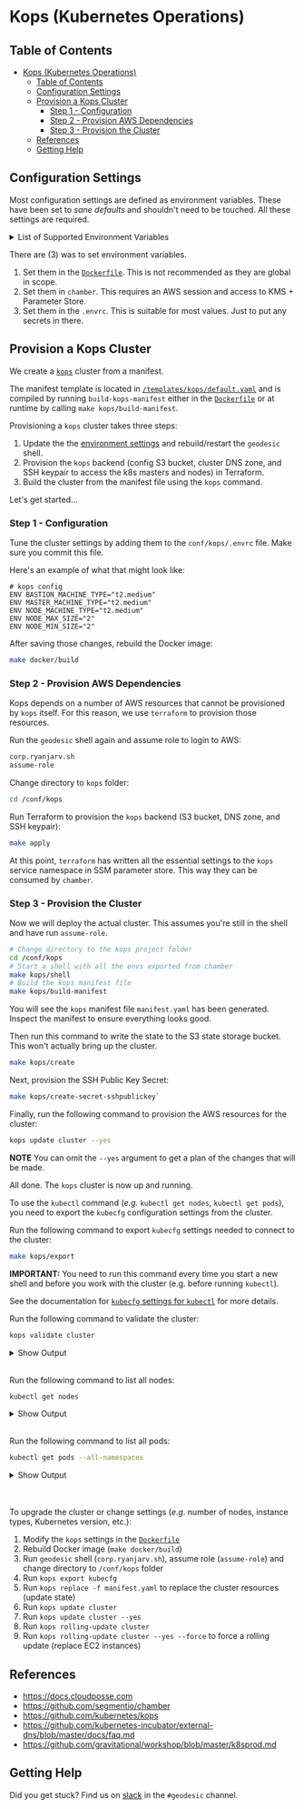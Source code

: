 # Kops (Kubernetes Operations)

## Table of Contents
- [Kops (Kubernetes Operations)](#kops-kubernetes-operations)
  - [Table of Contents](#table-of-contents)
  - [Configuration Settings](#configuration-settings)
  - [Provision a Kops Cluster](#provision-a-kops-cluster)
    - [Step 1 - Configuration](#step-1---configuration)
    - [Step 2 - Provision AWS Dependencies](#step-2---provision-aws-dependencies)
    - [Step 3 - Provision the Cluster](#step-3---provision-the-cluster)
  - [References](#references)
  - [Getting Help](#getting-help)

## Configuration Settings

Most configuration settings are defined as environment variables.  These have been set to _sane defaults_ and shouldn't need to be touched. All these settings are required.

<details>
<summary>List of Supported Environment Variables</summary>

| Environment Variable                               | Description of the setting                                                                    |
| -------------------------------------------------- | --------------------------------------------------------------------------------------------- |
| BASTION_MACHINE_TYPE                               | AWS EC2 instance type of bastion host                                                         |
| KOPS_ADMISSION_CONTROL_ENABLED                     | Toggle if adminission controller should be enabled                                            |
| KOPS_API_LOAD_BALANCER_IDLE_TIMEOUT_SECONDS        | AWS ELB idle connection timeout for the API load balancer                                     |
| KOPS_AUTHORIZATION_RBAC_ENABLED                    | Toggle Kubernetes RBAC support                                                                |
| KOPS_AVAILABILITY_ZONES                            | AWS Availability Zones (AZs) to use. Must all reside in the same region. Use an _odd_ number. |
| KOPS_AWS_IAM_AUTHENTICATOR_ENABLED                 | Toggle IAM Authenticator support                                                              |
| KOPS_BASE_IMAGE                                    | AWS AMI base image for all EC2 instances                                                      |
| KOPS_BASTION_PUBLIC_NAME                           | Hostname that will be used for the bastion instance                                           |
| KOPS_CLOUDWATCH_DETAILED_MONITORING                | Toggle detailed CloudWatch monitoring (increases operating costs)                             |
| KOPS_CLUSTER_AUTOSCALER_ENABLED                    | Toggle the Kubernetes node autoscaler capability                                              |
| KOPS_CLUSTER_NAME                                  | Cluster base hostname (E.g. `us-west-2.corp.ryanjarv.sh`)                                    |
| KOPS_DNS_ZONE                                      | Authoritative DNS Zone that will be populated automatic with hostnames                        |
| KOPS_KUBE_API_SERVER_AUTHORIZATION_MODE            | Ordered list of plug-ins to do authorization on secure port                                   |
| KOPS_KUBE_API_SERVER_AUTHORIZATION_RBAC_SUPER_USER | Username of the Kubernetes Super User                                                         |
| KOPS_NETWORK_CIDR                                  | The network used by kubernetes for `Pods` and `Services` in the cluster                       |
| KOPS_NON_MASQUERADE_CIDR                           | A list of strings in CIDR notation that specify the non-masquerade ranges.                    |
| KOPS_PRIVATE_SUBNETS                               | Subnet CIDRs for all EC2 instances                                                            |
| KOPS_STATE_STORE                                   | S3 Bucket that will be used to store the cluster state (E.g. `us-west-2.corp.ryanjarv.sh`)   |
| KOPS_UTILITY_SUBNETS                               | Subnet CIDRs for the publically facing services (e.g. ingress ELBs)                           |
| KUBERNETES_VERSION                                 | Version of Kubernetes to deploy. Must be compatible with the `kops` release.                  |
| NODE_MACHINE_TYPE                                  | AWS EC2 instance type for the _default_ node pool                                             |
| NODE_MAX_SIZE                                      | Maximum number of EC2 instances in the _default_ node pool                                    |
| NODE_MIN_SIZE                                      | Minimum number of EC2 instances in the _default_ node pool                                    |

**IMPORTANT:**

1.  `KOPS_NETWORK_CIDR` and `KOPS_NON_MASQUERADE_CIDR` **MUST NOT** overlap
2.  `KOPS_KUBE_API_SERVER_AUTHORIZATION_MODE` is a comma-separated list (e.g.`AlwaysAllow`,`AlwaysDeny`,`ABAC`,`Webhook`,`RBAC`,`Node`)

</details>

There are (3) was to set environment variables.

1. Set them in the [`Dockerfile`](../Dockerfile). This is not recommended as they are global in scope.
2. Set them in `chamber`. This requires an AWS session and access to KMS + Parameter Store.
3. Set them in the `.envrc`. This is suitable for most values. Just to put any secrets in there.

## Provision a Kops Cluster

We create a [`kops`](https://github.com/kubernetes/kops) cluster from a manifest.

The manifest template is located in [`/templates/kops/default.yaml`](https://github.com/cloudposse/geodesic/blob/master/rootfs/templates/kops/default.yaml)
and is compiled by running `build-kops-manifest` either in the [`Dockerfile`](Dockerfile) or at runtime by calling `make kops/build-manifest`.

Provisioning a `kops` cluster takes three steps:

1. Update the the [environment settings](#configuration-settings) and rebuild/restart the `geodesic` shell.
2. Provision the `kops` backend (config S3 bucket, cluster DNS zone, and SSH keypair to access the k8s masters and nodes) in Terraform.
3. Build the cluster from the manifest file using the `kops` command.

Let's get started...

### Step 1 - Configuration

Tune the cluster settings by adding them to the `conf/kops/.envrc` file. Make sure you commit this file. 

Here's an example of what that might look like:

```docker
# kops config
ENV BASTION_MACHINE_TYPE="t2.medium"
ENV MASTER_MACHINE_TYPE="t2.medium"
ENV NODE_MACHINE_TYPE="t2.medium"
ENV NODE_MAX_SIZE="2"
ENV NODE_MIN_SIZE="2"
```

After saving those changes, rebuild the Docker image:

```bash
make docker/build
```

### Step 2 - Provision AWS Dependencies

Kops depends on a number of AWS resources that cannot be provisioned by `kops` itself. For this reason, we use `terraform` to provision those resources.


Run the `geodesic` shell again and assume role to login to AWS:

```bash
corp.ryanjarv.sh
assume-role
```

Change directory to `kops` folder:

```bash
cd /conf/kops
```

Run Terraform to provision the `kops` backend (S3 bucket, DNS zone, and SSH keypair):

```bash
make apply
```

At this point, `terraform` has written all the essential settings to the `kops` service namespace in SSM parameter store. This way they can be consumed by `chamber`.

### Step 3 - Provision the Cluster

Now we will deploy the actual cluster. This assumes you're still in the shell and have run `assume-role`.

```bash
# Change directory to the kops project folder
cd /conf/kops
# Start a shell with all the envs exported from chamber
make kops/shell
# Build the kops manifest file
make kops/build-manifest
```

You will see the `kops` manifest file `manifest.yaml` has been generated. Inspect the manifest to ensure everything looks good.

Then run this command to write the state to the S3 state storage bucket. This won't actually bring up the cluster. 

```bash
make kops/create
```

Next, provision the SSH Public Key Secret:

```bash
make kops/create-secret-sshpublickey`
```

Finally, run the following command to provision the AWS resources for the cluster:

```bash
kops update cluster --yes
```

**NOTE** You can omit the `--yes` argument to get a plan of the changes that will be made.

All done. The `kops` cluster is now up and running.

To use the `kubectl` command (_e.g._ `kubectl get nodes`, `kubectl get pods`), you need to export the `kubecfg` configuration settings from the cluster.

Run the following command to export `kubecfg` settings needed to connect to the cluster:

```bash
make kops/export
```

**IMPORTANT:** You need to run this command every time you start a new shell and before you work with the cluster (e.g. before running `kubectl`).

See the documentation for [`kubecfg` settings for `kubectl`](https://github.com/kubernetes/kops/blob/master/docs/kubectl.md) for more details.
<br>

Run the following command to validate the cluster:

```bash
kops validate cluster
```

<details><summary>Show Output</summary>

Below is an example of what it should _roughly_ look like (IPs and Availability Zones may differ).

```
✓   (rjsh-corp-admin) kops ⨠  kops validate cluster
Validating cluster us-west-2.corp.ryanjarv.sh

INSTANCE GROUPS
NAME			ROLE	MACHINETYPE	MIN	MAX	SUBNETS
bastions		Bastion	t2.medium	1	1	utility-us-west-2a,utility-us-west-2d,utility-us-west-2c
master-us-west-2a	Master	t2.medium	1	1	us-west-2a
master-us-west-2c	Master	t2.medium	1	1	us-west-2c
master-us-west-2d	Master	t2.medium	1	1	us-west-2d
nodes			Node	t2.medium	2	2	us-west-2a,us-west-2d,us-west-2c

NODE STATUS
NAME							ROLE	READY
ip-172-20-108-58.us-west-2.compute.internal	node	True
ip-172-20-125-166.us-west-2.compute.internal	master	True
ip-172-20-62-206.us-west-2.compute.internal	master	True
ip-172-20-74-158.us-west-2.compute.internal	master	True
ip-172-20-88-143.us-west-2.compute.internal	node	True

Your cluster us-west-2.corp.ryanjarv.sh is ready
```

</details>
<br>

Run the following command to list all nodes:

```bash
kubectl get nodes
```

<details><summary>Show Output</summary>

Below is an example of what it should _roughly_ look like (IPs and Availability Zones may differ).

```
✓   (rjsh-corp-admin) kops ⨠  kubectl get nodes
NAME                                                STATUS   ROLES    AGE   VERSION
ip-172-20-108-58.us-west-2.compute.internal    Ready    node     15m   v1.10.8
ip-172-20-125-166.us-west-2.compute.internal   Ready    master   17m   v1.10.8
ip-172-20-62-206.us-west-2.compute.internal    Ready    master   18m   v1.10.8
ip-172-20-74-158.us-west-2.compute.internal    Ready    master   17m   v1.10.8
ip-172-20-88-143.us-west-2.compute.internal    Ready    node     16m   v1.10.8
```

</details>
<br>

Run the following command to list all pods:

```bash
kubectl get pods --all-namespaces
```

<details><summary>Show Output</summary>

Below is an example of what it should _roughly_ look like (IPs and Availability Zones may differ).

```
✓   (rjsh-corp-admin) backing-services ⨠  kubectl get pods --all-namespaces
NAMESPACE     NAME                                                                        READY   STATUS    RESTARTS   AGE
kube-system   calico-kube-controllers-69c6bdf999-7sfdg                                    1/1     Running   0          1h
kube-system   calico-node-4qlj2                                                           2/2     Running   0          1h
kube-system   calico-node-668x9                                                           2/2     Running   0          1h
kube-system   calico-node-jddc9                                                           2/2     Running   0          1h
kube-system   calico-node-pszd8                                                           2/2     Running   0          1h
kube-system   calico-node-rqfbk                                                           2/2     Running   0          1h
kube-system   dns-controller-75b75f6f5d-tdg9s                                             1/1     Running   0          1h
kube-system   etcd-server-events-ip-172-20-125-166.us-west-2.compute.internal        1/1     Running   0          1h
kube-system   etcd-server-events-ip-172-20-62-206.us-west-2.compute.internal         1/1     Running   2          1h
kube-system   etcd-server-events-ip-172-20-74-158.us-west-2.compute.internal         1/1     Running   0          1h
kube-system   etcd-server-ip-172-20-125-166.us-west-2.compute.internal               1/1     Running   0          1h
kube-system   etcd-server-ip-172-20-62-206.us-west-2.compute.internal                1/1     Running   2          1h
kube-system   etcd-server-ip-172-20-74-158.us-west-2.compute.internal                1/1     Running   0          1h
kube-system   kube-apiserver-ip-172-20-125-166.us-west-2.compute.internal            1/1     Running   0          1h
kube-system   kube-apiserver-ip-172-20-62-206.us-west-2.compute.internal             1/1     Running   3          1h
kube-system   kube-apiserver-ip-172-20-74-158.us-west-2.compute.internal             1/1     Running   0          1h
kube-system   kube-controller-manager-ip-172-20-125-166.us-west-2.compute.internal   1/1     Running   0          1h
kube-system   kube-controller-manager-ip-172-20-62-206.us-west-2.compute.internal    1/1     Running   0          1h
kube-system   kube-controller-manager-ip-172-20-74-158.us-west-2.compute.internal    1/1     Running   0          1h
kube-system   kube-dns-5fbcb4d67b-kp2pp                                                   3/3     Running   0          1h
kube-system   kube-dns-5fbcb4d67b-wg6gv                                                   3/3     Running   0          1h
kube-system   kube-dns-autoscaler-6874c546dd-tvbhq                                        1/1     Running   0          1h
kube-system   kube-proxy-ip-172-20-108-58.us-west-2.compute.internal                 1/1     Running   0          1h
kube-system   kube-proxy-ip-172-20-125-166.us-west-2.compute.internal                1/1     Running   0          1h
kube-system   kube-proxy-ip-172-20-62-206.us-west-2.compute.internal                 1/1     Running   0          1h
kube-system   kube-proxy-ip-172-20-74-158.us-west-2.compute.internal                 1/1     Running   0          1h
kube-system   kube-proxy-ip-172-20-88-143.us-west-2.compute.internal                 1/1     Running   0          1h
kube-system   kube-scheduler-ip-172-20-125-166.us-west-2.compute.internal            1/1     Running   0          1h
kube-system   kube-scheduler-ip-172-20-62-206.us-west-2.compute.internal             1/1     Running   0          1h
kube-system   kube-scheduler-ip-172-20-74-158.us-west-2.compute.internal             1/1     Running   0          1h
```

</details>
<br>
<br>

To upgrade the cluster or change settings (_e.g_. number of nodes, instance types, Kubernetes version, etc.):

1. Modify the `kops` settings in the [`Dockerfile`](Dockerfile)
2. Rebuild Docker image (`make docker/build`)
3. Run `geodesic` shell (`corp.ryanjarv.sh`), assume role (`assume-role`) and change directory to `/conf/kops` folder
4. Run `kops export kubecfg`
5. Run `kops replace -f manifest.yaml` to replace the cluster resources (update state)
6. Run `kops update cluster`
7. Run `kops update cluster --yes`
8. Run `kops rolling-update cluster`
9. Run `kops rolling-update cluster --yes --force` to force a rolling update (replace EC2 instances)
   <br>


## References

- https://docs.cloudposse.com
- https://github.com/segmentio/chamber
- https://github.com/kubernetes/kops
- https://github.com/kubernetes-incubator/external-dns/blob/master/docs/faq.md
- https://github.com/gravitational/workshop/blob/master/k8sprod.md

## Getting Help

Did you get stuck? Find us on [slack](https://slack.cloudposse.com) in the `#geodesic` channel.
